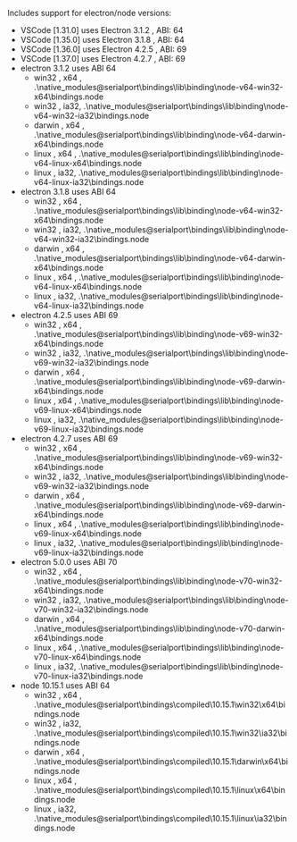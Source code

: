 Includes support for electron/node versions:
* VSCode [1.31.0] uses Electron 3.1.2 , ABI: 64
* VSCode [1.35.0] uses Electron 3.1.8 , ABI: 64
* VSCode [1.36.0] uses Electron 4.2.5 , ABI: 69
* VSCode [1.37.0] uses Electron 4.2.7 , ABI: 69
* electron 3.1.2 uses ABI 64
   - win32   , x64 , .\native_modules\@serialport\bindings\lib\binding\node-v64-win32-x64\bindings.node
   - win32   , ia32, .\native_modules\@serialport\bindings\lib\binding\node-v64-win32-ia32\bindings.node
   - darwin  , x64 , .\native_modules\@serialport\bindings\lib\binding\node-v64-darwin-x64\bindings.node
   - linux   , x64 , .\native_modules\@serialport\bindings\lib\binding\node-v64-linux-x64\bindings.node
   - linux   , ia32, .\native_modules\@serialport\bindings\lib\binding\node-v64-linux-ia32\bindings.node
* electron 3.1.8 uses ABI 64
   - win32   , x64 , .\native_modules\@serialport\bindings\lib\binding\node-v64-win32-x64\bindings.node
   - win32   , ia32, .\native_modules\@serialport\bindings\lib\binding\node-v64-win32-ia32\bindings.node
   - darwin  , x64 , .\native_modules\@serialport\bindings\lib\binding\node-v64-darwin-x64\bindings.node
   - linux   , x64 , .\native_modules\@serialport\bindings\lib\binding\node-v64-linux-x64\bindings.node
   - linux   , ia32, .\native_modules\@serialport\bindings\lib\binding\node-v64-linux-ia32\bindings.node
* electron 4.2.5 uses ABI 69
   - win32   , x64 , .\native_modules\@serialport\bindings\lib\binding\node-v69-win32-x64\bindings.node
   - win32   , ia32, .\native_modules\@serialport\bindings\lib\binding\node-v69-win32-ia32\bindings.node
   - darwin  , x64 , .\native_modules\@serialport\bindings\lib\binding\node-v69-darwin-x64\bindings.node
   - linux   , x64 , .\native_modules\@serialport\bindings\lib\binding\node-v69-linux-x64\bindings.node
   - linux   , ia32, .\native_modules\@serialport\bindings\lib\binding\node-v69-linux-ia32\bindings.node
* electron 4.2.7 uses ABI 69
   - win32   , x64 , .\native_modules\@serialport\bindings\lib\binding\node-v69-win32-x64\bindings.node
   - win32   , ia32, .\native_modules\@serialport\bindings\lib\binding\node-v69-win32-ia32\bindings.node
   - darwin  , x64 , .\native_modules\@serialport\bindings\lib\binding\node-v69-darwin-x64\bindings.node
   - linux   , x64 , .\native_modules\@serialport\bindings\lib\binding\node-v69-linux-x64\bindings.node
   - linux   , ia32, .\native_modules\@serialport\bindings\lib\binding\node-v69-linux-ia32\bindings.node
* electron 5.0.0 uses ABI 70
   - win32   , x64 , .\native_modules\@serialport\bindings\lib\binding\node-v70-win32-x64\bindings.node
   - win32   , ia32, .\native_modules\@serialport\bindings\lib\binding\node-v70-win32-ia32\bindings.node
   - darwin  , x64 , .\native_modules\@serialport\bindings\lib\binding\node-v70-darwin-x64\bindings.node
   - linux   , x64 , .\native_modules\@serialport\bindings\lib\binding\node-v70-linux-x64\bindings.node
   - linux   , ia32, .\native_modules\@serialport\bindings\lib\binding\node-v70-linux-ia32\bindings.node
* node 10.15.1 uses ABI 64
   - win32   , x64 , .\native_modules\@serialport\bindings\compiled\10.15.1\win32\x64\bindings.node
   - win32   , ia32, .\native_modules\@serialport\bindings\compiled\10.15.1\win32\ia32\bindings.node
   - darwin  , x64 , .\native_modules\@serialport\bindings\compiled\10.15.1\darwin\x64\bindings.node
   - linux   , x64 , .\native_modules\@serialport\bindings\compiled\10.15.1\linux\x64\bindings.node
   - linux   , ia32, .\native_modules\@serialport\bindings\compiled\10.15.1\linux\ia32\bindings.node
